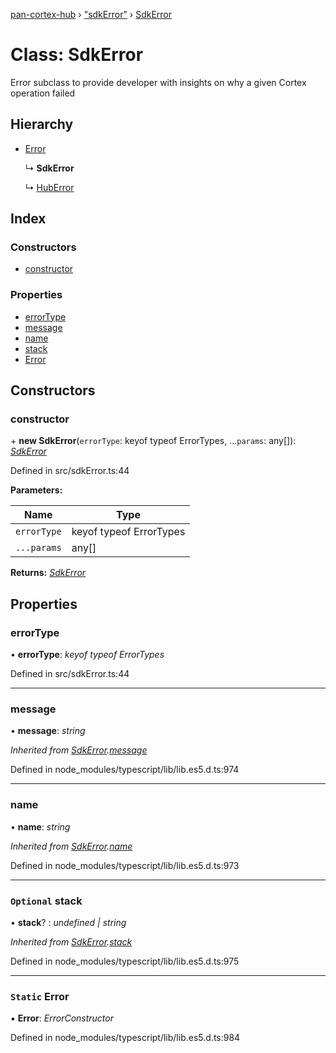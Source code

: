 [pan-cortex-hub](../README.md) › ["sdkError"](../modules/_sdkerror_.md) › [SdkError](_sdkerror_.sdkerror.md)

# Class: SdkError

Error subclass to provide developer with insights on why a given Cortex
operation failed

## Hierarchy

* [Error](_sdkerror_.sdkerror.md#static-error)

  ↳ **SdkError**

  ↳ [HubError](_hub_utils_.huberror.md)

## Index

### Constructors

* [constructor](_sdkerror_.sdkerror.md#constructor)

### Properties

* [errorType](_sdkerror_.sdkerror.md#errortype)
* [message](_sdkerror_.sdkerror.md#message)
* [name](_sdkerror_.sdkerror.md#name)
* [stack](_sdkerror_.sdkerror.md#optional-stack)
* [Error](_sdkerror_.sdkerror.md#static-error)

## Constructors

###  constructor

\+ **new SdkError**(`errorType`: keyof typeof ErrorTypes, ...`params`: any[]): *[SdkError](_sdkerror_.sdkerror.md)*

Defined in src/sdkError.ts:44

**Parameters:**

Name | Type |
------ | ------ |
`errorType` | keyof typeof ErrorTypes |
`...params` | any[] |

**Returns:** *[SdkError](_sdkerror_.sdkerror.md)*

## Properties

###  errorType

• **errorType**: *keyof typeof ErrorTypes*

Defined in src/sdkError.ts:44

___

###  message

• **message**: *string*

*Inherited from [SdkError](_sdkerror_.sdkerror.md).[message](_sdkerror_.sdkerror.md#message)*

Defined in node_modules/typescript/lib/lib.es5.d.ts:974

___

###  name

• **name**: *string*

*Inherited from [SdkError](_sdkerror_.sdkerror.md).[name](_sdkerror_.sdkerror.md#name)*

Defined in node_modules/typescript/lib/lib.es5.d.ts:973

___

### `Optional` stack

• **stack**? : *undefined | string*

*Inherited from [SdkError](_sdkerror_.sdkerror.md).[stack](_sdkerror_.sdkerror.md#optional-stack)*

Defined in node_modules/typescript/lib/lib.es5.d.ts:975

___

### `Static` Error

▪ **Error**: *ErrorConstructor*

Defined in node_modules/typescript/lib/lib.es5.d.ts:984
